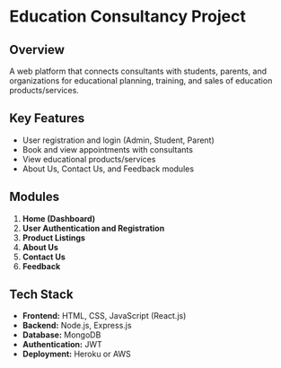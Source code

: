 # Education Consultancy Project

## Overview

A web platform that connects consultants with students, parents, and organizations for educational planning, training, and sales of education products/services.

## Key Features

- User registration and login (Admin, Student, Parent)
- Book and view appointments with consultants
- View educational products/services
- About Us, Contact Us, and Feedback modules

## Modules

1. **Home (Dashboard)**
2. **User Authentication and Registration**
3. **Product Listings**
4. **About Us**
5. **Contact Us**
6. **Feedback**

## Tech Stack

- **Frontend:** HTML, CSS, JavaScript (React.js)
- **Backend:** Node.js, Express.js
- **Database:** MongoDB
- **Authentication:** JWT
- **Deployment:** Heroku or AWS


